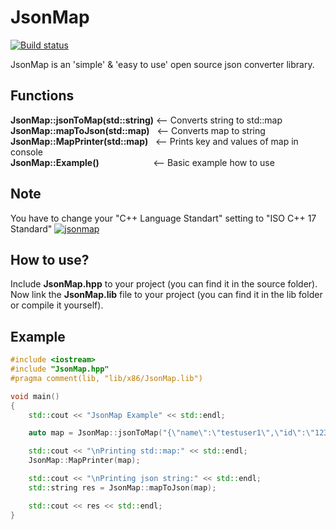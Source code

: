 # JsonMap 
[![Build status](https://ci.appveyor.com/api/projects/status/hl48yfwqhgmia1xn/branch/master?svg=true)](https://ci.appveyor.com/project/deniz617/jsonmap/branch/master)

JsonMap is an 'simple' &amp; 'easy to use' open source json converter library.

## Functions
<strong>JsonMap::jsonToMap(std::string)</strong>	<-- Converts string to std::map</br>
<strong>JsonMap::mapToJson(std::map)</strong>		&nbsp;&nbsp;<-- Converts map to string</br>
<strong>JsonMap::MapPrinter(std::map)</strong>      	&nbsp;&nbsp;<-- Prints key and values of map in console</br>
<strong>JsonMap::Example()</strong>&nbsp; &nbsp; &nbsp; &nbsp; &nbsp; &nbsp; &nbsp; &nbsp; &nbsp; &nbsp; &nbsp; <-- Basic example how to use</br>

## Note
You have to change your "C++ Language Standart" setting to "ISO C++ 17 Standard"
<a href="https://ibb.co/d6QKCMW"><img src="https://i.ibb.co/d6QKCMW/jsonmap.png" alt="jsonmap" border="0" /></a>

## How to use?
Include <strong>JsonMap.hpp</strong> to your project (you can find it in the source folder).</br> Now link the <strong>JsonMap.lib</strong> file to your project (you can find it in the lib folder or compile it yourself).</br>

## Example
```cpp
#include <iostream>
#include "JsonMap.hpp"
#pragma comment(lib, "lib/x86/JsonMap.lib")

void main()
{
	std::cout << "JsonMap Example" << std::endl;

	auto map = JsonMap::jsonToMap("{\"name\":\"testuser1\",\"id\":\"12345\", \"level\":\"64\",\"rank\":\"1\"}");

	std::cout << "\nPrinting std::map:" << std::endl;
	JsonMap::MapPrinter(map);

	std::cout << "\nPrinting json string:" << std::endl;
	std::string res = JsonMap::mapToJson(map);

	std::cout << res << std::endl;
}
```

